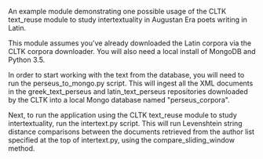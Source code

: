 An example module demonstrating one possible usage of the CLTK text_reuse module to study intertextuality in Augustan Era poets writing in Latin.

This module assumes you've already downloaded the Latin corpora via the CLTK corpora downloader.  You will also need a local install of MongoDB and Python 3.5.

In order to start working with the text from the database, you will need to run the perseus_to_mongo.py script.  This will ingest all the XML documents in the greek_text_perseus and latin_text_perseus repositories downloaded by the CLTK into a local Mongo database named "perseus_corpora".

Next, to run the application using the CLTK text_reuse module to study intertextuality, run the intertext.py script.  This will run Levenshtein string distance comparisons between the documents retrieved from the author list specified at the top of intertext.py, using the compare_sliding_window method.
